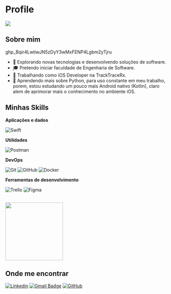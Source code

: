 # Profile

![](https://komarev.com/ghpvc/?username=rodriigoios&color=006bed)

## Sobre mim

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

- 🤔 Explorando novas tecnologias e desenvolvendo soluções de software.
- 🎓 Pretendo iniciar faculdade de Engenharia de Software.
- 💼 Trabalhando como iOS Developer na TrackTraceRx.
- 🌱 Aprendendo mais sobre Python, para uso constante em meu trabalho, porem, estou estudando um pouco mais Android nativo (Kotlin), claro alem de aprimorar mais o conhecimento no ambiente iOS.

## Minhas Skills

**Aplicações e dados**

![Swift](https://img.shields.io/badge/-Swift-333333?style=flat&logo=swift)

**Utilidades**

![Postman](https://img.shields.io/badge/-Postman-333333?style=flat&logo=postman)

**DevOps**

![Git](https://img.shields.io/badge/-Git-333333?style=flat&logo=git)
![GitHub](https://img.shields.io/badge/-GitHub-333333?style=flat&logo=github)
![Docker](https://img.shields.io/badge/-Docker-333333?style=flat&logo=docker)

**Ferramentas de desenvolvimento**

![Trello](https://img.shields.io/badge/-Trello-333333?style=flat&logo=trello&logoColor=007ACC)
![Figma](https://img.shields.io/badge/-Figma-333333?style=flat&logo=figma&logoColor=007ACC)


<br/>

<a href="https://github.com/rodriigoios" title="Perfil do Rodrigo Garcia">
  <img height="180em" src="https://github-readme-stats.vercel.app/api?username=rodriigoios&theme=dracula&show_icons=true" />
</a>

## Onde me encontrar

[![Linkedin](https://img.shields.io/badge/-username-blue?style=flat-square&logo=Linkedin&logoColor=white&link=https://www.linkedin.com/in/rodrigoios/)](https://www.linkedin.com/in/rodrigoios/)
[![Gmail Badge](https://img.shields.io/badge/-Rodriigo.dev@outlook.com-006bed?style=flat-square&logo=Gmail&logoColor=white&link=mailto:Rodriigo.dev@outlook.com)](mailto:Rodriigo.dev@outlook.com)
[![GitHub](https://img.shields.io/github/followers/rodriigoios?label=follow&style=social)](https://github.com/RodriigoIOS)
